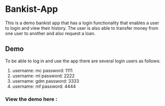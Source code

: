 # Bankist-App
This is a demo bankist app that has a login functionality that enables a user to login and view their history. The user is also able to transfer money from one user to another and also request a loan.

## Demo
To be able to log in and use the app there are several login users as follows:
1. username: mc password: 1111
2. username: ml password: 2222
3. username: gdm password: 3333
4. username: mf password: 4444

### View the demo here :
